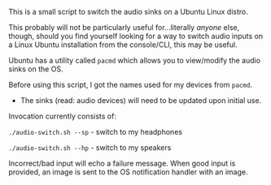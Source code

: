 This is a small script to switch the audio sinks on a Ubuntu Linux distro. 

This probably will not be particularly useful for...literally _anyone_ else, though, should you find yourself looking for a way to switch audio inputs on a Linux Ubuntu installation from the console/CLI, this may be useful.

Ubuntu has a utility called `pacmd` which allows you to view/modify the audio sinks on the OS. 

Before using this script, I got the names used for my devices from `pacmd`.

* The sinks (read: audio devices) will need to be updated upon initial use.

Invocation currently consists of:

`./audio-switch.sh --sp` - switch to my headphones


`./audio-switch.sh --hp` - switch to my speakers

Incorrect/bad input will echo a failure message. When good input is provided, an image is sent to the OS notification handler with an image. 
